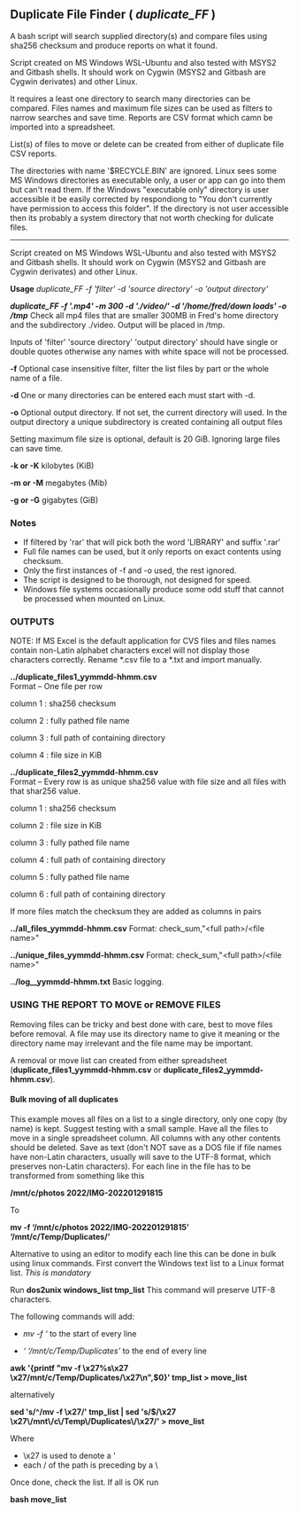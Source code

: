 ## Duplicate File Finder ( *duplicate_FF* )
A bash script will search supplied directory(s) and compare files using sha256 checksum and produce reports on what it found.                  
                                                                  
Script created on MS Windows WSL-Ubuntu and also tested with MSYS2 and Gitbash shells.  It should work on Cygwin (MSYS2 and Gitbash are Cygwin derivates) and other Linux.                                                     

It requires a least one directory to search many directories can be compared.  Files names and maximum file sizes can be used as filters to narrow searches and save time. Reports are CSV format which camn be imported into a spreadsheet. 

List(s) of files to move or delete can be created from either of duplicate file CSV reports. 

The directories with name '$RECYCLE.BIN' are ignored. Linux sees some MS Windows directories as executable only, a user or app can go into them but can't read them. If the Windows "executable only" directory is user accessible it be easily corrected by respondiong to "You don't currently have permission to access this folder".  If the directory is not user accessible then its probably a system directory that not worth checking for dulicate files.  
__________________________________________________________________________________________
Script created on MS Windows WSL-Ubuntu and also tested with MSYS2 and Gitbash shells.  It should work on Cygwin (MSYS2 and Gitbash are Cygwin derivates) and other Linux. 

__Usage__ 
_duplicate_FF -f 'filter' -d 'source directory' -o 'output directory'_

**_duplicate_FF -f '.mp4' -m 300 -d './video/' -d '/home/fred/down loads' -o /tmp_** Check all mp4 files that are smaller 300MB in Fred's home directory and the subdirectory ./video. Output will be placed in /tmp.   

Inputs of 'filter' 'source directory' 'output directory' should have single or double quotes otherwise any names with white space will not be processed.


**-f** Optional case insensitive filter, filter the list files by part or the whole name of a file. 

**-d** One or many directories can be entered each must start with -d.  

**-o** Optional output directory. If not set, the current directory will used. In the output directory a unique subdirectory is created containing all output files
  
Setting maximum file size is optional, default is 20 GiB.  Ignoring large files can save time.

**-k or -K** kilobytes (KiB)

**-m or -M** megabytes (Mib)

**-g or -G** gigabytes (GiB)
    
### Notes      
* If filtered by 'rar' that will pick both the word 'LIBRARY' and suffix '.rar'
* Full file names can be used, but it only reports on exact contents using checksum.  
* Only the first instances of -f and -o used, the rest ignored.
* The script is designed to be thorough, not designed for speed.
* Windows file systems occasionally produce some odd stuff that cannot be processed when mounted on Linux.

### OUTPUTS 
NOTE: If MS Excel is the default application for CVS files and files names contain non-Latin alphabet characters excel will not display those characters correctly. Rename *.csv file to a *.txt and import manually.  
  
__../duplicate_files1_yymmdd-hhmm.csv__  
Format – One file per row

column 1 : sha256 checksum

column 2 : fully pathed file name

column 3 : full path of containing directory

column 4 : file size in KiB

__../duplicate_files2_yymmdd-hhmm.csv__  
Format – Every row is as unique sha256 value with file size and all files with that shar256 value.

column 1 : sha256 checksum

column 2 : file size in KiB 

column 3 : fully pathed file name

column 4 : full path of containing directory

column 5 : fully pathed file name

column 6 : full path of containing directory

If more files match the checksum they are added as columns in <file> <directory> pairs        

__../all_files_yymmdd-hhmm.csv__     Format: check_sum,\"\<full path\>\/\<file name\>\"

__../unique_files_yymmdd-hhmm.csv__  Format: check_sum,\"\<full path\>\/\<file name\>\"

__../log__yymmdd-hhmm.txt__ 	 Basic logging. 
   
### USING THE REPORT TO MOVE or REMOVE FILES
Removing files can be tricky and best done with care, best to move files before removal.  A file may use its directory name to give it meaning or the directory name may irrelevant and the file name may be important.
 
A removal or move list can created from either spreadsheet (__duplicate_files1_yymmdd-hhmm.csv__ or __duplicate_files2_yymmdd-hhmm.csv__).

#### Bulk moving of all duplicates 
This example moves all files on a list to a single directory, only one copy (by name) is kept. Suggest testing with a small sample. 
Have all the files to move in a single spreadsheet column. All columns with any other contents should be deleted. 
Save as text (don't NOT save as a DOS file if file names have non-Latin characters, usually will save to the UTF-8 format, which preserves non-Latin characters). For each line in the file has to be transformed from something like this


__/mnt/c/photos 2022/IMG-202201291815__  

To

__mv -f ‘/mnt/c/photos 2022/IMG-202201291815’ ‘/mnt/c/Temp/Duplicates/’__

Alternative to using an editor to modify each line this can be done in bulk using linux commands. First convert the Windows text list to a Linux format list.  _This is mandatory_ 

Run __dos2unix windows_list tmp_list__   This command will preserve UTF-8 characters.
  
The following commands will add:

* _mv -f ‘_  to the start of every line

* _‘ ‘/mnt/c/Temp/Duplicates’_  to the end of every line

__awk '{printf "mv -f \x27%s\x27 \x27/mnt/c/Temp/Duplicates/\x27\n",$0}' tmp_list  > move_list__

alternatively

__sed 's/^/mv -f \x27/' tmp_list | sed 's/$/\x27 \x27\\/mnt\\/c\\/Temp\\/Duplicates\\/\x27/' > move_list__

Where 
* \x27 is used to denote a ' 
* each / of the path is preceding by a \ 

Once done, check the list.  If all is OK run 

__bash move_list__

